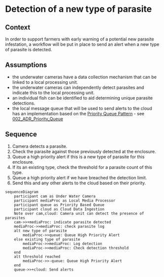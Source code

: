 # Detection of a new type of parasite

## Context

In order to support farmers with early warning of a potential new parasite infestation, a workflow will be put in place to send an alert when a new type of parasite is detected.

## Assumptions

 - the underwater cameras have a data collection mechanism that can be linked to a local processing unit.
 - the underwater cameras can independently detect parasites and indicate this to the local processing unit.
 - an individual fish can be identified to aid determining unique parasite detections. 
 - the local message queue that will be used to send alerts to the cloud has an implementation based on the [Priority Queue Pattern](https://learn.microsoft.com/en-us/azure/architecture/patterns/priority-queue) - see [002_ADR_Priority_Queue](../ADR/002_ADR_Priority_Queue.md)

## Sequence
1. Camera detects a parasite.
2. Check the parasite against those previously detected at the enclosure.
3. Queue a high priority alert if this is a new type of parasite for this enclosure.
4. If its an existing type, check the threshold for a parasite count of this type.
5. Queue a high priority alert if we have breached the detection limit.
6. Send this and any other alerts to the cloud based on their priority.


```mermaid
sequenceDiagram
    participant cam as Under Water Camera
    participant mediaProc as Local Media Processor
    participant queue as Priority Based Queue
    participant cloud as Cloud Data Ingestion
    Note over cam,cloud: Camera unit can detect the presence of parasites
    cam->>+mediaProc: indicate parasite detected
    mediaProc->>mediaProc: check parasite log
    alt new type of parasite
	    mediaProc->>queue: Queue High Priority Alert
	else existing type of parasite
	    mediaProc->>mediaProc: Log detection
	    mediaProc->>mediaProc: Check detection threshold
	end
    alt threshold reached
	    mediaProc->>-queue: Queue High Priority Alert
    end
    queue->>+cloud: Send alerts
```